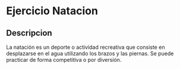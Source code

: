 # Ejercicio Natacion
## Descripcion
La natación es un deporte o actividad recreativa que consiste en desplazarse en el agua utilizando los brazos y las piernas. Se puede practicar de forma competitiva o por diversión.